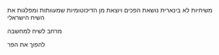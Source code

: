 משיחיות לא בינארית
נושאת הפכים ויוצאת מן הדיכוטומיות שמעוותות ומפלגות את השיח הישראלי

מרחב לשיח
למחשבה

להפוך את הפר